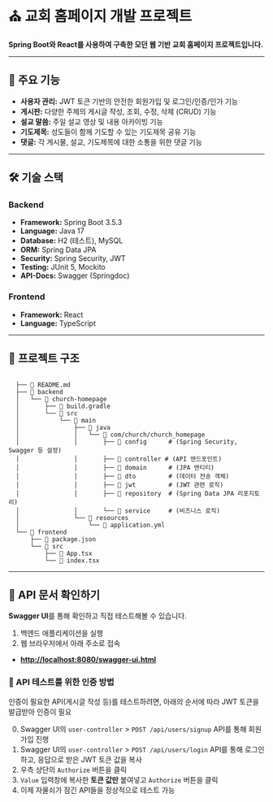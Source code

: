 # ⛪ 교회 홈페이지 개발 프로젝트

 **Spring Boot와 React를 사용하여 구축한 모던 웹 기반 교회 홈페이지 프로젝트입니다.**


---
## 🌟 주요 기능

-   **사용자 관리:** JWT 토큰 기반의 안전한 회원가입 및 로그인/인증/인가 기능
-   **게시판:** 다양한 주제의 게시글 작성, 조회, 수정, 삭제 (CRUD) 기능
-   **설교 말씀:** 주일 설교 영상 및 내용 아카이빙 기능
-   **기도제목:** 성도들이 함께 기도할 수 있는 기도제목 공유 기능
-   **댓글:** 각 게시물, 설교, 기도제목에 대한 소통을 위한 댓글 기능

---

## 🛠️ 기술 스택

### Backend

-   **Framework:** Spring Boot 3.5.3
-   **Language:** Java 17
-   **Database:** H2 (테스트), MySQL
-   **ORM:** Spring Data JPA
-   **Security:** Spring Security, JWT
-   **Testing:** JUnit 5, Mockito
-   **API-Docs:** Swagger (Springdoc)

### Frontend

-   **Framework:** React
-   **Language:** TypeScript

---
## 🌳 프로젝트 구조

```

  ├── 📄 README.md
  ├── 📂 backend
  │   └── 📂 church-homepage
  │       ├── 📄 build.gradle
  │       └── 📂 src
  │           └── 📂 main
  │               ├── 📂 java
  │               │   └── 📂 com/church/church_homepage
  │               │       ├── 📂 config      # (Spring Security, Swagger 등 설정)
  │               │       ├── 📂 controller # (API 엔드포인트)
  │               │       ├── 📂 domain      # (JPA 엔티티)
  │               │       ├── 📂 dto         # (데이터 전송 객체)
  │               │       ├── 📂 jwt         # (JWT 관련 로직)
  │               │       ├── 📂 repository  # (Spring Data JPA 리포지토리)
  │               │       └── 📂 service     # (비즈니스 로직)
  │               └── 📂 resources
  │                   └── 📄 application.yml
  └── 📂 frontend
      ├── 📄 package.json
      └── 📂 src
          ├── 📄 App.tsx
          └── 📄 index.tsx

```
---

## 📖 API 문서 확인하기

 **Swagger UI**를 통해 확인하고 직접 테스트해볼 수 있습니다.

1.  백엔드 애플리케이션을 실행
2.  웹 브라우저에서 아래 주소로 접속
-   **[http://localhost:8080/swagger-ui.html](http://localhost:8080/swagger-ui.html)**

### 🔑 API 테스트를 위한 인증 방법

인증이 필요한 API(게시글 작성 등)를 테스트하려면, 아래의 순서에 따라 JWT 토큰을 발급받아 인증이 필요

0.  Swagger UI의 `user-controller` > `POST /api/users/signup` API를 통해 회원가입 진행
1.  Swagger UI의 `user-controller` > `POST /api/users/login` API를 통해 로그인하고, 응답으로 받은 JWT 토큰 값을 복사
2.  우측 상단의 `Authorize` 버튼을 클릭
3.  `Value` 입력창에 복사한 **토큰 값만** 붙여넣고 `Authorize` 버튼을 클릭
4.  이제 자물쇠가 잠긴 API들을 정상적으로 테스트 가능
